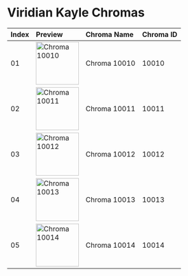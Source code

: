# Viridian Kayle Chromas

| Index | Preview | Chroma Name | Chroma ID |
|:---|:---|:---|:---|
| 01 | <img src='https://raw.communitydragon.org/latest/plugins/rcp-be-lol-game-data/global/default/v1/champion-chroma-images/10/10010.png' alt='Chroma 10010' width='100'> | Chroma 10010 | 10010 |
| 02 | <img src='https://raw.communitydragon.org/latest/plugins/rcp-be-lol-game-data/global/default/v1/champion-chroma-images/10/10011.png' alt='Chroma 10011' width='100'> | Chroma 10011 | 10011 |
| 03 | <img src='https://raw.communitydragon.org/latest/plugins/rcp-be-lol-game-data/global/default/v1/champion-chroma-images/10/10012.png' alt='Chroma 10012' width='100'> | Chroma 10012 | 10012 |
| 04 | <img src='https://raw.communitydragon.org/latest/plugins/rcp-be-lol-game-data/global/default/v1/champion-chroma-images/10/10013.png' alt='Chroma 10013' width='100'> | Chroma 10013 | 10013 |
| 05 | <img src='https://raw.communitydragon.org/latest/plugins/rcp-be-lol-game-data/global/default/v1/champion-chroma-images/10/10014.png' alt='Chroma 10014' width='100'> | Chroma 10014 | 10014 |
